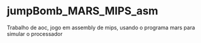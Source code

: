# jumpBomb_MARS_MIPS_asm
Trabalho de aoc, jogo em assembly  de mips, usando o programa mars para simular o processador 
